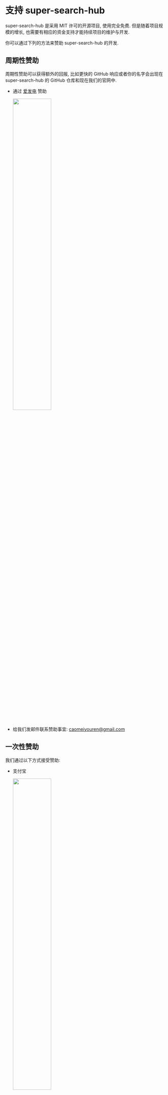 # 支持 super-search-hub

super-search-hub 是采用 MIT 许可的开源项目, 使用完全免费. 但是随着项目规模的增长, 也需要有相应的资金支持才能持续项目的维护与开发.

你可以通过下列的方法来赞助 super-search-hub 的开发.

## 周期性赞助

周期性赞助可以获得额外的回报, 比如更快的 GitHub 响应或者你的名字会出现在 super-search-hub 的 GitHub 仓库和现在我们的官网中.

-   通过 [爱发电](https://afdian.net/@caomeiyouren) 赞助

    <img src="http://cdn.cmyr.ltd/blog/20200529/E7yARCgMOWtL.png?imageslim" width="50%" height="50%">
-   给我们发邮件联系赞助事宜: caomeiyouren@gmail.com

## 一次性赞助

我们通过以下方式接受赞助:

-   支付宝

	<img src="http://cdn.cmyr.ltd/blog/20200529/jOemzFUYs15P.jpg?imageslim" width="50%" height="50%">
-   微信支付

    <img src="http://cdn.cmyr.ltd/blog/20200529/M5zmwSNnqSrK.jpg?imageslim" width="50%" height="50%">
-   QQ支付

    <img src="http://cdn.cmyr.ltd/blog/20200529/NDodU59N1sWv.png?imageslim" width="50%" height="50%">